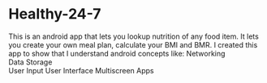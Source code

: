 # Healthy-24-7
This is an android app that lets you lookup nutrition of any food item. It lets you create your own meal plan, calculate your BMI and BMR. I created this app to show that I understand android concepts like: 
Networking  
Data Storage  
User Input 
User Interface 
Multiscreen Apps

